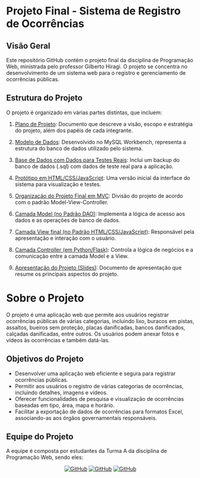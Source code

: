 # Projeto Final - Sistema de Registro de Ocorrências

<!-- É só uma base, não é pra fazer muuuuito sentido, então alterem como quiser -->

## Visão Geral

Este repositório GitHub contém o projeto final da disciplina de Programação Web, ministrada pelo professor Gilberto Hiragi. O projeto se concentra no desenvolvimento de um sistema web para o registro e gerenciamento de ocorrências públicas.

## Estrutura do Projeto

O projeto é organizado em várias partes distintas, que incluem:

<!-- Cada () deve conter o link para o respectivo arquivo -->

1. [Plano de Projeto](): Documento que descreve a visão, escopo e estratégia do projeto, além dos papéis de cada integrante.

2. [Modelo de Dados](): Desenvolvido no MySQL Workbench, representa a estrutura do banco de dados utilizado pelo sistema.

3. [Base de Dados com Dados para Testes Reais](): Inclui um backup do banco de dados (.sql) com dados de teste real para a aplicação.

4. [Protótipo em HTML/CSS/JavaScript](): Uma versão inicial da interface do sistema para visualização e testes.

5. [Organização do Projeto Final em MVC](): Divisão do projeto de acordo com o padrão Model-View-Controller.

6. [Camada Model (no Padrão DAO)](): Implementa a lógica de acesso aos dados e as operações de banco de dados.

7. [Camada View final (no Padrão HTML/CSS/JavaScript)](): Responsável pela apresentação e interação com o usuário.

8. [Camada Controller (em Python/Flask)](): Controla a lógica de negócios e a comunicação entre a camada Model e a View.

9. [Apresentação do Projeto (Slides)](): Documento de apresentação que resume os principais aspectos do projeto.


# Sobre o Projeto

O projeto é uma aplicação web que permite aos usuários registrar ocorrências públicas de várias categorias, incluindo lixo, buracos em pistas, assaltos, bueiros sem proteção, placas danificadas, bancos danificados, calçadas danificadas, entre outros. Os usuários podem anexar fotos e vídeos às ocorrências e também datá-las.

## Objetivos do Projeto

- Desenvolver uma aplicação web eficiente e segura para registrar ocorrências públicas.
- Permitir aos usuários o registro de várias categorias de ocorrências, incluindo detalhes, imagens e vídeos.
- Oferecer funcionalidades de pesquisa e visualização de ocorrências baseadas em tipo, área, mapa e horário.
- Facilitar a exportação de dados de ocorrências para formatos Excel, associando-as aos órgãos governamentais responsáveis.

## Equipe do Projeto

A equipe é composta por estudantes da Turma A da disciplina de Programação Web, sendo eles:
<div id="profiles" align="center">
  
  <!-- BASE PARA LINKAR PERFIL (coloquem em ordem alfabética!!)
  <a href="https://github.com/username"><img src="https://img.shields.io/badge/GitHub-username-blue?style=flat-squared&logo=github" alt="GitHub"></a>
  -->
  
  <a href="https://github.com/brunnaruass"><img src="https://img.shields.io/badge/GitHub-brunnaruass-blue?style=flat-squared&logo=github" alt="GitHub"></a>
  <a href="https://github.com/GabrielMousinho"><img src="https://img.shields.io/badge/GitHub-GabrielMousinho-blue?style=flat-squared&logo=github" alt="GitHub"></a>
  <a href="https://github.com/yagoprssantos"><img src="https://img.shields.io/badge/GitHub-yagoprssantos-blue?style=flat-squared&logo=github" alt="GitHub"></a>

</div>
